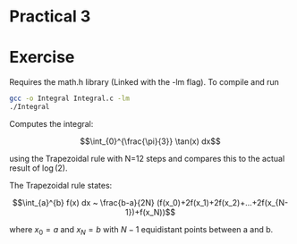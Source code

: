 # Practical 3

# Exercise

Requires the math.h library (Linked with the -lm flag). To compile and run

```bash
gcc -o Integral Integral.c -lm
./Integral
```

Computes the integral:

```math
\int_{0}^{\frac{\pi}{3}} \tan(x) dx
```
using the Trapezoidal rule with N=12 steps and compares this to the actual result of $\log(2)$.

The Trapezoidal rule states:

```math
\int_{a}^{b} f(x) dx ~ \frac{b-a}{2N} (f(x_0)+2f(x_1)+2f(x_2)+...+2f(x_{N-1})+f(x_N))
```
where $x_0=a$ and $x_N=b$ with $N-1$ equidistant points between a and b.
